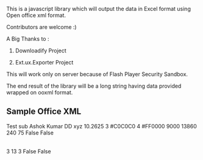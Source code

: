 This is a javascript library which will output the data in Excel format using Open office xml format.

Contributors are welcome :)


A Big Thanks to :

1) Downloadify Project 

2) Ext.ux.Exporter Project

This will work only on server because of Flash Player Security Sandbox.


The end result of the library will be a long string having data provided wrapped on ooxml format.

Sample Office XML 
----------------------------
<?xml version="1.0"?>
<Workbook xmlns="urn:schemas-microsoft-com:office:spreadsheet"
 xmlns:o="urn:schemas-microsoft-com:office:office"
 xmlns:x="urn:schemas-microsoft-com:office:excel"
 xmlns:ss="urn:schemas-microsoft-com:office:spreadsheet"
 xmlns:html="http://www.w3.org/TR/REC-html40"
 xmlns:xsi="http://www.w3.org/2001/XMLSchema-instance"
 xmlns:x2="http://schemas.microsoft.com/office/excel/2003/xml">

 <DocumentProperties xmlns="urn:schemas-microsoft-com:office:office">
  <Title>Test</Title>
  <Subject>Test sub</Subject>
  <Author>Ashok Kumar</Author>
  <Manager>DD</Manager>
  <Company>xyz</Company>
  <Version>10.2625</Version>
 </DocumentProperties>

 <OfficeDocumentSettings xmlns="urn:schemas-microsoft-com:office:office">
  <Colors>
   <Color>
    <Index>3</Index>
    <RGB>#C0C0C0</RGB>
   </Color>
   <Color>
    <Index>4</Index>
    <RGB>#FF0000</RGB>
   </Color>
  </Colors>
 </OfficeDocumentSettings>

 <ExcelWorkbook xmlns="urn:schemas-microsoft-com:office:excel">
  <WindowHeight>9000</WindowHeight>
  <WindowWidth>13860</WindowWidth>
  <WindowTopX>240</WindowTopX>
  <WindowTopY>75</WindowTopY>
  <ProtectStructure>False</ProtectStructure>
  <ProtectWindows>False</ProtectWindows>
 </ExcelWorkbook>

 <Styles>
  <Style ss:ID="Default" ss:Name="Normal">
   <Alignment ss:Vertical="Bottom"/>
   <Borders/>
   <Font/>
   <Interior/>
   <NumberFormat/>
   <Protection/>
  </Style>
  <Style ss:ID="s21" ss:Name="Default">
   <Font ss:FontName="Verdana"/>
  </Style>
 </Styles>

 <Worksheet ss:Name="Ashok">
  <Table ss:ExpandedColumnCount="256" ss:ExpandedRowCount="1" x:FullColumns="1"
   x:FullRows="1" ss:StyleID="s21">
   <Column ss:StyleID="s21" ss:Width="150" ss:Span="255"/>
  </Table>
  <WorksheetOptions xmlns="urn:schemas-microsoft-com:office:excel">
   <Selected/>
   <Panes>
    <Pane>
     <Number>3</Number>
     <ActiveRow>13</ActiveRow>
     <ActiveCol>3</ActiveCol>
    </Pane>
   </Panes>
   <ProtectObjects>False</ProtectObjects>
   <ProtectScenarios>False</ProtectScenarios>
  </WorksheetOptions>
  <x:WorksheetOptions/>
 </Worksheet>
</Workbook>
